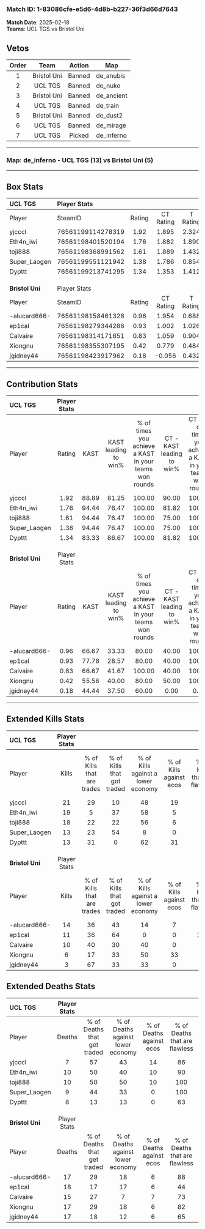 ### Match ID: 1-83086cfe-e5d6-4d8b-b227-36f3d66d7643  
**Match Date**: 2025-02-18  
**Teams**: UCL TGS vs Bristol Uni  

## Vetos  

| Order | Team | Action | Map |
| :---: | :--: | :----: | --- |
| 1 | Bristol Uni | Banned | de_anubis |
| 2 | UCL TGS | Banned | de_nuke |
| 3 | Bristol Uni | Banned | de_ancient |
| 4 | UCL TGS | Banned | de_train |
| 5 | Bristol Uni | Banned | de_dust2 |
| 6 | UCL TGS | Banned | de_mirage |
| 7 | UCL TGS | Picked | de_inferno |

---  

### **Map**: de_inferno - UCL TGS (13) vs Bristol Uni (5)  
---  

## Box Stats  

| **UCL TGS**     | Player Stats      |        |           |          |       |       |       |         |        |      |     |
| :- | :- | :-: | :-: | :-: | :-: | :-: | :-: | :-: | :-: | :-: | :-: |
| Player          | SteamID           | Rating | CT Rating | T Rating | KAST  |  ADR  | Kills | Assists | Deaths | K/D  | HS% |
| yjcccl          | 76561199114278319 |  1.92  |   1.895   |  2.324   | 88.89 | 116.9 |  21   |    6    |   7    | 3.00 | 76  |
| Eth4n_iwi       | 76561198401520194 |  1.76  |   1.882   |  1.890   | 94.44 | 110.8 |  19   |    6    |   10   | 1.90 | 63  |
| toji888         | 76561198368991562 |  1.61  |   1.889   |  1.432   | 94.44 | 88.2  |  18   |    2    |   10   | 1.80 | 50  |
| Super_Laogen    | 76561199551121942 |  1.38  |   1.786   |  0.854   | 94.44 | 75.6  |  13   |    6    |   9    | 1.44 | 76  |
| Dypttt          | 76561199213741295 |  1.34  |   1.353   |  1.412   | 83.33 | 75.6  |  13   |    7    |   8    | 1.63 | 30  |
|                 |                   |        |           |          |       |       |       |         |        |      |     |
|                 |                   |        |           |          |       |       |       |         |        |      |     |
|                 |                   |        |           |          |       |       |       |         |        |      |     |
| **Bristol Uni** | Player Stats      |        |           |          |       |       |       |         |        |      |     |
| Player          | SteamID           | Rating | CT Rating | T Rating | KAST  |  ADR  | Kills | Assists | Deaths | K/D  | HS% |
| -alucard666-    | 76561198158461328 |  0.96  |   1.954   |  0.688   | 66.67 | 70.9  |  14   |    2    |   17   | 0.82 | 71  |
| ep1cal          | 76561198279344286 |  0.93  |   1.002   |  1.026   | 77.78 | 86.1  |  11   |    5    |   18   | 0.61 | 54  |
| Calvaire        | 76561198314171651 |  0.83  |   1.059   |  0.904   | 66.67 | 70.2  |  10   |    3    |   15   | 0.67 | 60  |
| Xiongnu         | 76561198355307195 |  0.42  |   0.779   |  0.484   | 55.56 | 44.8  |   6   |    4    |   17   | 0.35 | 50  |
| jgidney44       | 76561198423917962 |  0.18  |  -0.056   |  0.432   | 44.44 | 41.8  |   3   |    3    |   17   | 0.18 |  0  |
---  

## Contribution Stats  

| **UCL TGS**     | Player Stats |       |                      |                                                        |                           |                                                             |                          |                                                            |
| :- | :-: | :-: | :-: | :-: | :-: | :-: | :-: | :-: |
| Player          |    Rating    | KAST  | KAST leading to win% | % of times you achieve a KAST in your teams won rounds | CT - KAST leading to win% | CT - % of times you achieve a KAST in your teams won rounds | T - KAST leading to win% | T - % of times you achieve a KAST in your teams won rounds |
| yjcccl          |     1.92     | 88.89 |        81.25         |                         100.00                         |           90.00           |                           100.00                            |          66.67           |                           100.00                           |
| Eth4n_iwi       |     1.76     | 94.44 |        76.47         |                         100.00                         |           81.82           |                           100.00                            |          66.67           |                           100.00                           |
| toji888         |     1.61     | 94.44 |        76.47         |                         100.00                         |           75.00           |                           100.00                            |          80.00           |                           100.00                           |
| Super_Laogen    |     1.38     | 94.44 |        76.47         |                         100.00                         |           75.00           |                           100.00                            |          80.00           |                           100.00                           |
| Dypttt          |     1.34     | 83.33 |        86.67         |                         100.00                         |           81.82           |                           100.00                            |          100.00          |                           100.00                           |
|                 |              |       |                      |                                                        |                           |                                                             |                          |                                                            |
|                 |              |       |                      |                                                        |                           |                                                             |                          |                                                            |
|                 |              |       |                      |                                                        |                           |                                                             |                          |                                                            |
| **Bristol Uni** | Player Stats |       |                      |                                                        |                           |                                                             |                          |                                                            |
| Player          |    Rating    | KAST  | KAST leading to win% | % of times you achieve a KAST in your teams won rounds | CT - KAST leading to win% | CT - % of times you achieve a KAST in your teams won rounds | T - KAST leading to win% | T - % of times you achieve a KAST in your teams won rounds |
| -alucard666-    |     0.96     | 66.67 |        33.33         |                         80.00                          |           40.00           |                           100.00                            |          28.57           |                           66.67                            |
| ep1cal          |     0.93     | 77.78 |        28.57         |                         80.00                          |           40.00           |                           100.00                            |          22.22           |                           66.67                            |
| Calvaire        |     0.83     | 66.67 |        41.67         |                         100.00                         |           40.00           |                           100.00                            |          42.86           |                           100.00                           |
| Xiongnu         |     0.42     | 55.56 |        40.00         |                         80.00                          |           50.00           |                           100.00                            |          33.33           |                           66.67                            |
| jgidney44       |     0.18     | 44.44 |        37.50         |                         60.00                          |           0.00            |                            0.00                             |          50.00           |                           100.00                           |
---  

## Extended Kills Stats  

| **UCL TGS**     | Player Stats |                            |                            |                                    |                         |                              |                                 |                                       |                    |           |
| :- | :-: | :-: | :-: | :-: | :-: | :-: | :-: | :-: | :-: | :-: |
| Player          |    Kills     | % of Kills that are trades | % of Kills that got traded | % of Kills against a lower economy | % of Kills against ecos | % of Kills that are flawless | % of Kills that are close duels | % of Kills that are assisted by flash | Pistol Round Kills | AWP Kills |
| yjcccl          |      21      |             29             |             10             |                 48                 |           19            |              76              |               10                |                   5                   |         1          |     0     |
| Eth4n_iwi       |      19      |             5              |             37             |                 58                 |            5            |              63              |               11                |                   0                   |         1          |     0     |
| toji888         |      18      |             22             |             22             |                 56                 |            6            |              72              |                0                |                   6                   |         3          |     4     |
| Super_Laogen    |      13      |             23             |             54             |                 8                  |            0            |              54              |                8                |                   0                   |         4          |     0     |
| Dypttt          |      13      |             31             |             0              |                 62                 |           31            |              85              |                0                |                   8                   |         0          |     5     |
|                 |              |                            |                            |                                    |                         |                              |                                 |                                       |                    |           |
|                 |              |                            |                            |                                    |                         |                              |                                 |                                       |                    |           |
|                 |              |                            |                            |                                    |                         |                              |                                 |                                       |                    |           |
| **Bristol Uni** | Player Stats |                            |                            |                                    |                         |                              |                                 |                                       |                    |           |
| Player          |    Kills     | % of Kills that are trades | % of Kills that got traded | % of Kills against a lower economy | % of Kills against ecos | % of Kills that are flawless | % of Kills that are close duels | % of Kills that are assisted by flash | Pistol Round Kills | AWP Kills |
| -alucard666-    |      14      |             36             |             43             |                 14                 |            7            |              71              |                7                |                   0                   |         3          |     0     |
| ep1cal          |      11      |             36             |             64             |                 0                  |            0            |             100              |                0                |                   0                   |         3          |     0     |
| Calvaire        |      10      |             40             |             30             |                 40                 |            0            |              80              |                0                |                   0                   |         2          |     0     |
| Xiongnu         |      6       |             17             |             33             |                 50                 |           33            |              83              |                0                |                   0                   |         0          |     0     |
| jgidney44       |      3       |             67             |             33             |                 33                 |            0            |              67              |                0                |                   0                   |         0          |     0     |
## Extended Deaths Stats  

| **UCL TGS**     | Player Stats |                             |                                   |                          |                               |                            |                           |               |
| :- | :-: | :-: | :-: | :-: | :-: | :-: | :-: | :-: |
| Player          |    Deaths    | % of Deaths that get traded | % of Deaths against lower economy | % of Deaths against ecos | % of Deaths that are flawless | % of Deaths that are close | % of Deaths while blinded | Deaths to AWP |
| yjcccl          |      7       |             57              |                43                 |            14            |              86               |             0              |             0             |       0       |
| Eth4n_iwi       |      10      |             50              |                40                 |            10            |              90               |             10             |             0             |       0       |
| toji888         |      10      |             50              |                50                 |            10            |              100              |             0              |             0             |       0       |
| Super_Laogen    |      9       |             44              |                33                 |            0             |              100              |             0              |             0             |       0       |
| Dypttt          |      8       |             13              |                13                 |            0             |              63               |             0              |             0             |       0       |
|                 |              |                             |                                   |                          |                               |                            |                           |               |
|                 |              |                             |                                   |                          |                               |                            |                           |               |
|                 |              |                             |                                   |                          |                               |                            |                           |               |
| **Bristol Uni** | Player Stats |                             |                                   |                          |                               |                            |                           |               |
| Player          |    Deaths    | % of Deaths that get traded | % of Deaths against lower economy | % of Deaths against ecos | % of Deaths that are flawless | % of Deaths that are close | % of Deaths while blinded | Deaths to AWP |
| -alucard666-    |      17      |             29              |                18                 |            6             |              88               |             0              |             0             |       2       |
| ep1cal          |      18      |             17              |                17                 |            6             |              44               |             11             |            11             |       3       |
| Calvaire        |      15      |             27              |                 7                 |            7             |              73               |             7              |             0             |       2       |
| Xiongnu         |      17      |             29              |                18                 |            6             |              82               |             0              |             6             |       2       |
| jgidney44       |      17      |             18              |                12                 |            6             |              65               |             12             |             0             |       0       |
